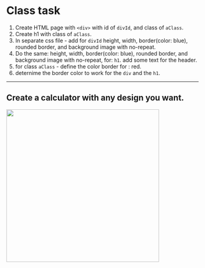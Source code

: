# Class task

1. Create HTML page with `<div>` with id of `divId`, and class of `aClass`.
2. Create h1 with class of `aClass`.
3. In separate css file - add for `divId` height, width, border(color: blue), rounded border, and background image with no-repeat.
4. Do the same: height, width, border(color: blue), rounded border, and background image with no-repeat, for: `h1`. add some text for the header.
5. for class `aClass` - define the color border for : red.
6. deternime the border color to work for the `div` and the `h1`.

---
## Create a calculator with any design you want. 

<img height=400 src="https://i.pinimg.com/originals/4b/3d/c3/4b3dc3283eeaf446c8ae8f35c0c4350d.png">
